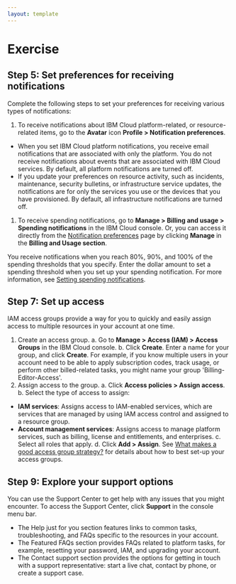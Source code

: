 ```yaml
---
layout: template
---
```

# Exercise

## Step 5: Set preferences for receiving notifications

Complete the following steps to set your preferences for receiving various types of notifications:

1. To receive notifications about IBM Cloud platform-related, or resource-related items, go to the **Avatar** icon **Profile > Notification preferences**.
- When you set IBM Cloud platform notifications, you receive email notifications that are associated with only the platform. You do not receive notifications about events that are associated with IBM Cloud services. By default, all platform notifications are turned off.
- If you update your preferences on resource activity, such as incidents, maintenance, security bulletins, or infrastructure service updates, the notifications are for only the services you use or the devices that you have provisioned. By default, all infrastructure notifications are turned off.
1. To receive spending notifications, go to **Manage > Billing and usage > Spending notifications** in the IBM Cloud console. Or, you can access it directly from the [Notification preferences](https://cloud.ibm.com/login?redirect=%2Fuser%2Fnotifications) page by clicking **Manage** in the **Billing and Usage section**.

You receive notifications when you reach 80%, 90%, and 100% of the spending thresholds that you specify. Enter the dollar amount to set a spending threshold when you set up your spending notification. For more information, see [Setting spending notifications](https://cloud.ibm.com/docs/billing-usage?topic=billing-usage-spending).

## Step 7: Set up access

IAM access groups provide a way for you to quickly and easily assign access to multiple resources in your account at one time.

1. Create an access group.
a. Go to **Manage > Access (IAM) > Access Groups** in the IBM Cloud console.
b. Click **Create**.
Enter a name for your group, and click **Create**. For example, if you know multiple users in your account need to be able to apply subscription codes, track usage, or perform other billed-related tasks, you might name your group 'Billing-Editor-Access'.
1. Assign access to the group.
a. Click **Access policies > Assign access**.
b. Select the type of access to assign:
- **IAM services**: Assigns access to IAM-enabled services, which are services that are managed by using IAM access control and assigned to a resource group.
- **Account management services**: Assigns access to manage platform services, such as billing, license and entitlements, and enterprises.
c. Select all roles that apply.
d. Click **Add > Assign**.
See [What makes a good access group strategy?](https://cloud.ibm.com/docs/account?topic=account-account_setup#resource-group-strategy) for details about how to best set-up your access groups.

## Step 9: Explore your support options

You can use the Support Center to get help with any issues that you might encounter. To access the Support Center, click **Support** in the console menu bar.

- The Help just for you section features links to common tasks, troubleshooting, and FAQs specific to the resources in your account.
- The Featured FAQs section provides FAQs related to platform tasks, for example, resetting your password, IAM, and upgrading your account.
- The Contact support section provides the options for getting in touch with a support representative: start a live chat, contact by phone, or create a support case.